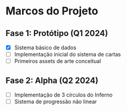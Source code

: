 # Marcos do Projeto

## Fase 1: Protótipo (Q1 2024)
- [x] Sistema básico de dados
- [ ] Implementação inicial do sistema de cartas
- [ ] Primeiros assets de arte conceitual

## Fase 2: Alpha (Q2 2024)
- [ ] Implementação de 3 círculos do Inferno
- [ ] Sistema de progressão não linear